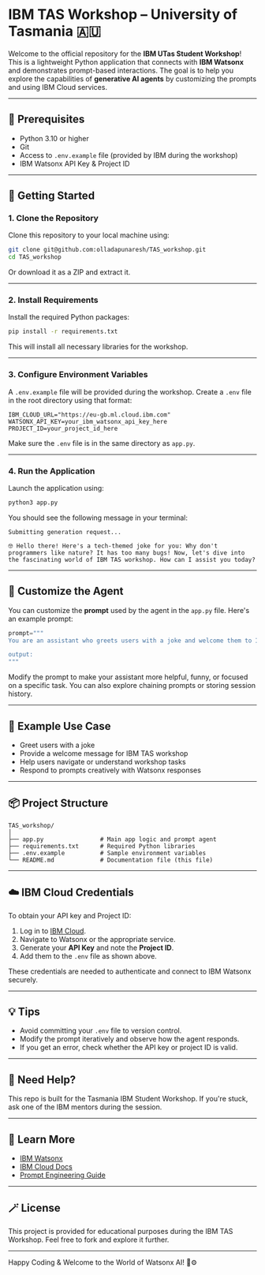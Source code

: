 # IBM TAS Workshop – University of Tasmania 🇦🇺

Welcome to the official repository for the **IBM UTas Student Workshop**!  
This is a lightweight Python application that connects with **IBM Watsonx** and demonstrates prompt-based interactions. The goal is to help you explore the capabilities of **generative AI agents** by customizing the prompts and using IBM Cloud services.

---

## 🧰 Prerequisites

- Python 3.10 or higher
- Git
- Access to `.env.example` file (provided by IBM during the workshop)
- IBM Watsonx API Key & Project ID

---

## 🚀 Getting Started

### 1. Clone the Repository

Clone this repository to your local machine using:

```bash
git clone git@github.com:olladapunaresh/TAS_workshop.git
cd TAS_workshop
```

Or download it as a ZIP and extract it.

---

### 2. Install Requirements

Install the required Python packages:

```bash
pip install -r requirements.txt
```

This will install all necessary libraries for the workshop.

---

### 3. Configure Environment Variables

A `.env.example` file will be provided during the workshop. Create a `.env` file in the root directory using that format:

```env
IBM_CLOUD_URL="https://eu-gb.ml.cloud.ibm.com"
WATSONX_API_KEY=your_ibm_watsonx_api_key_here
PROJECT_ID=your_project_id_here
```

Make sure the `.env` file is in the same directory as `app.py`.

---

### 4. Run the Application

Launch the application using:

```bash
python3 app.py
```

You should see the following message in your terminal:

```
Submitting generation request...

🤓 Hello there! Here's a tech-themed joke for you: Why don't programmers like nature? It has too many bugs! Now, let's dive into the fascinating world of IBM TAS workshop. How can I assist you today?
```

---

## 🎨 Customize the Agent

You can customize the **prompt** used by the agent in the `app.py` file. Here's an example prompt:

```python
prompt="""
You are an assistant who greets users with a joke and welcome them to IBM TAS workshop

output:
"""
```

Modify the prompt to make your assistant more helpful, funny, or focused on a specific task. You can also explore chaining prompts or storing session history.

---

## 🧪 Example Use Case

- Greet users with a joke
- Provide a welcome message for IBM TAS workshop
- Help users navigate or understand workshop tasks
- Respond to prompts creatively with Watsonx responses

---

## 📦 Project Structure

```
TAS_workshop/
│
├── app.py                # Main app logic and prompt agent
├── requirements.txt      # Required Python libraries
├── .env.example          # Sample environment variables
└── README.md             # Documentation file (this file)
```

---

## ☁️ IBM Cloud Credentials

To obtain your API key and Project ID:

1. Log in to [IBM Cloud](https://cloud.ibm.com).
2. Navigate to Watsonx or the appropriate service.
3. Generate your **API Key** and note the **Project ID**.
4. Add them to the `.env` file as shown above.

These credentials are needed to authenticate and connect to IBM Watsonx securely.

---

## 💡 Tips

- Avoid committing your `.env` file to version control.
- Modify the prompt iteratively and observe how the agent responds.
- If you get an error, check whether the API key or project ID is valid.

---

## 🙋 Need Help?

This repo is built for the Tasmania IBM Student Workshop. If you're stuck, ask one of the IBM mentors during the session.

---

## 🧠 Learn More

- [IBM Watsonx](https://www.ibm.com/watsonx)
- [IBM Cloud Docs](https://cloud.ibm.com/docs)
- [Prompt Engineering Guide](https://promptingguide.ai/)

---

## 🪄 License

This project is provided for educational purposes during the IBM TAS Workshop. Feel free to fork and explore it further.

---

Happy Coding & Welcome to the World of Watsonx AI! 🧠⚙️
